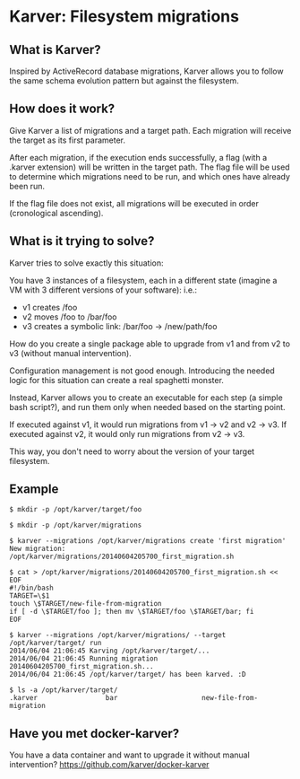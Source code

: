 Karver: Filesystem migrations
=============================

What is Karver?
---------------

Inspired by ActiveRecord database migrations, Karver allows you to follow the same schema evolution pattern but against the filesystem.

How does it work?
-----------------

Give Karver a list of migrations and a target path. Each migration will receive the target as its first parameter.

After each migration, if the execution ends successfully, a flag (with a .karver extension) will be written in the target path. The flag file will be used to determine which migrations need to be run, and which ones have already been run.

If the flag file does not exist, all migrations will be executed in order (cronological ascending).

What is it trying to solve?
---------------------------

Karver tries to solve exactly this situation:

You have 3 instances of a filesystem, each in a different state (imagine a VM with 3 different versions of your software):
i.e.:

* v1 creates /foo
* v2 moves /foo to /bar/foo
* v3 creates a symbolic link: /bar/foo -> /new/path/foo

How do you create a single package able to upgrade from v1 and from v2 to v3 (without manual intervention).

Configuration management is not good enough. Introducing the needed logic for this situation can create a real spaghetti monster.

Instead, Karver allows you to create an executable for each step (a simple bash script?), and run them only when needed based on the starting point.

If executed against v1, it would run migrations from v1 -> v2 and v2 -> v3. If executed against v2, it would only run migrations from v2 -> v3.

This way, you don't need to worry about the version of your target filesystem.

Example
-------
```
$ mkdir -p /opt/karver/target/foo

$ mkdir -p /opt/karver/migrations

$ karver --migrations /opt/karver/migrations create 'first migration'
New migration: /opt/karver/migrations/20140604205700_first_migration.sh

$ cat > /opt/karver/migrations/20140604205700_first_migration.sh << EOF
#!/bin/bash
TARGET=\$1
touch \$TARGET/new-file-from-migration
if [ -d \$TARGET/foo ]; then mv \$TARGET/foo \$TARGET/bar; fi
EOF

$ karver --migrations /opt/karver/migrations/ --target /opt/karver/target/ run
2014/06/04 21:06:45 Karving /opt/karver/target/...
2014/06/04 21:06:45 Running migration 20140604205700_first_migration.sh...
2014/06/04 21:06:45 /opt/karver/target/ has been karved. :D

$ ls -a /opt/karver/target/
.karver                 bar                     new-file-from-migration
```

Have you met docker-karver?
---------------------------
You have a data container and want to upgrade it without manual intervention?
https://github.com/karver/docker-karver
